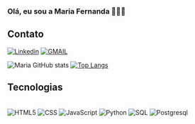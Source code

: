 
### Olá, eu sou a Maria Fernanda 🙋🏻‍♀️

## Contato
[![Linkedin](https://img.shields.io/badge/LinkedIn-0077B5?style=for-the-badge&logo=linkedin&logoColor=white)](https://www.linkedin.com/in/maria-fernanda-melchior-correia-14867b2a0/)
[![GMAIL](https://img.shields.io/badge/Gmail-D14836?style=for-the-badge&logo=gmail&logoColor=white)](mmelchiorcorreia@gmail.com)

![Maria GitHub stats](https://github-readme-stats.vercel.app/api?username=mfmelchior&show_icons=true&theme=dracula) [![Top Langs](https://github-readme-stats.vercel.app/api/top-langs/?username=mfmelchior&layout=donut-vertical)](https://github.com/anuraghazra/github-readme-stats)

## Tecnologias

<div style="display: inline_block"><br/>
<img align="center" alt = "HTML5" src="https://img.shields.io/badge/HTML5-E34F26?style=for-the-badge&logo=html5&logoColor=white">
<img align="center" alt = "CSS" src="https://img.shields.io/badge/CSS3-1572B6?style=for-the-badge&logo=css3&logoColor=white">
<img align="center" alt = "JavaScript" src="https://img.shields.io/badge/JavaScript-F7DF1E?style=for-the-badge&logo=javascript&logoColor=black">
<img align="center" alt = "Python" src="https://img.shields.io/badge/Python-3776AB?style=for-the-badge&logo=python&logoColor=white">
<img align="center" alt = "SQL" src="https://img.shields.io/badge/MySQL-00000F?style=for-the-badge&logo=mysql&logoColor=white">
<img align="center" alt = "Postgresql" src="https://img.shields.io/badge/PostgreSQL-316192?style=for-the-badge&logo=postgresql&logoColor=white">
</div>

